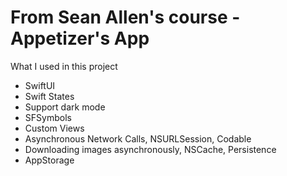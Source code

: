 # From Sean Allen's course - Appetizer's App

What I used in this project

* SwiftUI
* Swift States
* Support dark mode
* SFSymbols
* Custom Views
* Asynchronous Network Calls, NSURLSession, Codable
* Downloading images asynchronously, NSCache, Persistence
* AppStorage
